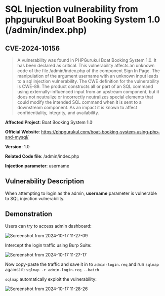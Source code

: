 # SQL Injection vulnerability from phpgurukul Boat Booking System 1.0 (/admin/index.php)
## CVE-2024-10156

> A vulnerability was found in PHPGurukul Boat Booking System 1.0. It has been declared as critical. This vulnerability affects an unknown code of the file /admin/index.php of the component Sign In Page. The manipulation of the argument username with an unknown input leads to a sql injection vulnerability. The CWE definition for the vulnerability is CWE-89. The product constructs all or part of an SQL command using externally-influenced input from an upstream component, but it does not neutralize or incorrectly neutralizes special elements that could modify the intended SQL command when it is sent to a downstream component. As an impact it is known to affect confidentiality, integrity, and availability.



**Affected Project**: Boat Booking System 1.0

**Official Website**: https://phpgurukul.com/boat-booking-system-using-php-and-mysql/

**Version**: 1.0

**Related Code file**: /admin/index.php

**Injection parameter**: username

## Vulnerability Description

When attempting to login as the admin, **username** parameter is vulnerable to SQL injection vulnerability.

## Demonstration

Users can try to access admin dashboard:

![Screenshot from 2024-10-17 11-27-09](https://github.com/user-attachments/assets/524ed1e8-5aea-4d41-b66b-175a7b5558c6)

Intercept the login traffic using Burp Suite:

![Screenshot from 2024-10-17 11-27-17](https://github.com/user-attachments/assets/f1762254-6521-4182-9c81-6d86c1dfff3f)

Now copy-paste the traffic and save it in to `admin-login.req` and run `sqlmap` against it: `sqlmap -r admin-login.req --batch`

`sqlmap` automatically exploit the vulnerability:

![Screenshot from 2024-10-17 11-28-26](https://github.com/user-attachments/assets/cf768407-d76a-4444-866e-9adac4172465)
